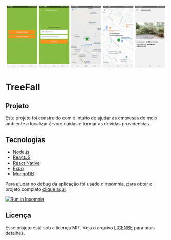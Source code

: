 ![screens](https://raw.githubusercontent.com/DenisMedeirosSDK/TreeFall/master/.github/TreeFall.jpg)

# TreeFall


## Projeto
Este projeto foi construido com o intuito de ajudar as empresas do meio ambiente a localizar árvore caidas e tormar as devidas providencias.


## Tecnologias

* [Node.js](https://nodejs.org/en/)
* [ReactJS](https://reactjs.org/)
* [React Native](https://reactnative.dev/)
* [Expo](https://expo.io/)
* [MongoDB](https://www.mongodb.com/)


Para ajudar no debug da aplicação foi usado o insomnia, para obter o projeto completo [clique aqui](https://insomnia.rest/run/?label=API%20REST%20TreFall&uri=https%3A%2F%2Fraw.githubusercontent.com%2FDenisMedeirosSDK%2FTreeFall%2Fmaster%2F.github%2FInsomnia_2020-03-19.json).

<a href="https://insomnia.rest/run/?label=API%20REST%20TreFall&uri=https%3A%2F%2Fraw.githubusercontent.com%2FDenisMedeirosSDK%2FTreeFall%2Fmaster%2F.github%2FInsomnia_2020-03-19.json" target="_blank"><img src="https://insomnia.rest/images/run.svg" alt="Run in Insomnia"></a>


## Licença

Esse projeto está sob a licença MIT. Veja o arquivo [LICENSE](https://github.com/DenisMedeirosSDK/TreeFall/blob/master/LICENSE) para mais detalhes.